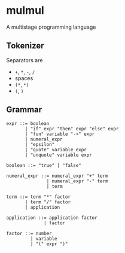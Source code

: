# mulmul
A multistage programming language

## Tokenizer

Separators are
- `+`, `*`, `-`, `/`
- spaces
- `(*`, `*)`
- `(`, `)`

## Grammar

```
expr ::= boolean
       | "if" expr "then" expr "else" expr
       | "fun" variable "->" expr
       | numeral_expr
       | "epsilon"
       | "quote" variable expr
       | "unquote" variable expr

boolean ::= "true" | "false"

numeral_expr ::= numeral_expr "+" term
               | numeral_expr "-" term
               | term

term ::= term "*" factor
       | term "/" factor
       | application

application ::= application factor
              | factor

factor ::= number
         | variable
         | "(" expr ")"
```
